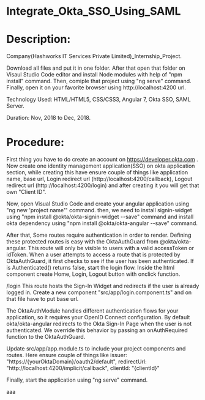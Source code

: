 # Integrate_Okta_SSO_Using_SAML
# Description:


Company(Hashworks IT Services Private Limited)_Internship_Project.

Download all files and put it in one folder. After that open that folder on Visaul Studio Code editor and install Node modules with help of "npm install" command. Then, comiple that project using "ng serve" command. Finally, open it on your favorite browser using http://localhost:4200 url.

Technology Used: HTML/HTML5, CSS/CSS3, Angular 7, Okta SSO, SAML Server.

Duration: Nov, 2018 to Dec, 2018.

# Procedure:

First thing you have to do create an account on https://developer.okta.com . Now create one identity management application(SSO) on okta application section, while creating this have ensure couple of things like application name, base url, Login redirect url (http://localhost:4200/callback), Logout redirect url (http://localhost:4200/login) and after creating it you will get that own "Client ID". 

Now, open Visual Studio Code and create your angular application using "ng new 'project name'" command. then, we need to install signin-widget using "npm install @okta/okta-signin-widget --save" command and install okta dependency using "npm install @okta/okta-angular --save" command.

After that, Some routes require authentication in order to render. Defining these protected routes is easy with the OktaAuthGuard from @okta/okta-angular. This route will only be visible to users with a valid accessToken or idToken. When a user attempts to access a route that is protected by OktaAuthGuard, it first checks to see if the user has been authenticated. If is Authenticated() returns false, start the login flow. Inside the html component create Home, Login, Logout button with onclick function.

/login
This route hosts the Sign-In Widget and redirects if the user is already logged in. Create a new component "src/app/login.component.ts" and on that file have to put base url.

The OktaAuthModule handles different authentication flows for your application, so it requires your OpenID Connect configuration. By default okta/okta-angular redirects to the Okta Sign-In Page when the user is not authenticated. We override this behavior by passing an onAuthRequired function to the OktaAuthGuard. 

Update src/app/app.module.ts to include your project components and routes. Here ensure couple of things like  issuer: 
"https://{yourOktaDomain}/oauth2/default", redirectUrl: "http://localhost:4200/implicit/callback", clientId: "{clientId}"
 
 Finally, start the application using "ng serve" command.
 
 aaa

